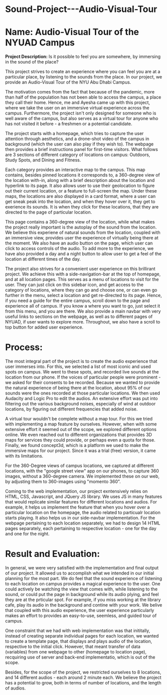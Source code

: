 # Sound-Project---Audio-Visual-Tour

# Name: Audio-Visual Tour of the NYUAD Campus

**Project Description:**
Is it possible to feel you are somewhere, by immersing in the sound of the place?

This project strives to create an experience where you can feel you are at a particular place, by listening to the sounds from the place. In our project, we provide an Audio-Visual Tour of the NYU Abu Dhabi Campus. 

The motivation comes from the fact that because of the pandemic, more than half of the population has not been able to access the campus, a place they call their home. Hence, me and Ayesha came up with this project, where we take the user on an immersive virtual experience across the campus. Furthermore, the project isn't only designed for someone who is well aware of the campus, but also serves as a virtual tour for anyone who has not visited it before - a freshmen or a potential candidate. 

The project starts with a homepage, which tries to capture the user attention through aesthetics, and a drone-shot video of the campus in background (which the user can also play if they wish to). The webpage then provides a brief instructions panel for first-time visitors. What follows are 3 sections of different category of locations on campus: Outdoors, Study Spots, and Dining and Fitness.

Each category provides an interactive map to the campus. This map contains, besides pinned locations it corresponds to, a 360-degree view of the location with-in, along with a brief description about the location and hyperlink to its page. It also allows user to use their geolocation to figure out their current location, or a feature to full-screen the map. Under these maps, the locations are also displayed in a card format, where a user can get sneak peak into the location, and when they hover over it, they get to exerience its sounds. It is when they click for these locations, that they are directed to the page of particular location.

This page contains a 360-degree view of the location, while what makes the project really important is the autoplay of the sound from the location. We believe this experiene of natural sounds from the location, coupled with an immersive view, provides user the experience of virtually being there at the moment. We also have an audio button on the page, which user can click to access controls of the audio. To add more to the experience, we have also provided a day and a night button to allow user to get a feel of the location at different times of the day.

The project also strives for a convenient user experience on this brillirant project. We achieve this with a side-navigation-bar at the top of homepage, and at all location pages. This serves as a menu of locations to visit for the user. They can just click on this sidebar icon, and get access to the category of locations, where they can go and choose one, or can even go further in the menu, select a location and get re-directed to its page. Hence, if you need a guide for the entire campus, scroll down to the page and experience all of campus. If you know a where you want to go, just select it from this menu, and you are there. We also provide a main navbar with very useful links to sections on the webpage, as well as to different pages of NYUAD, if user wants to explore more. Throughout, we also have a scroll to top button for added user experience.

# Process: 
The most integral part of the project is to create the audio experience that user immerses into. For this, we selected a list of most iconic and used spots on campus. We went to these spots, and recorded live sounds at the location from our phone. If the voices of particular people were prominent - we asked for their consents to be recorded. Because we wanted to provide the natural experience of being there at the location, about 95% of our sounds were the ones recorded at those particular locations. We then used Audacity and Logic Pro to edit the audios. An extensive effort was put into filtering out the various background noises, especially of wind at outdoor locations, by figuring out different frequencies that added noise. 

A virtual tour wouldn't be complete without a map tour. For this we tried with implementing a map feature by ourselves. However, when with some extensive effort it seemed out of the scope, we explored different options online. We even reached out to different organizations that provides 3D maps for services they could provide, or perhaps even a quota for those. Finally, we found concept3d, which is a platform we used to make the immersive maps for our project. Since it was a trial (free) version, it came with its limitations. 

For the 360-Degree views of campus locations, we captured at different locations, with the "google street view" app on our phones, to capture 360 images, without a 360-degree camera. We implemented these on our web, by adjusting them to 360-images using "momento 360".

Coming to the web implementation, our project exntensively relies on HTML, CSS, Javascript, and JQuery JS library. We uses JS in many features that would replicate similar features for different locations and audios. For example, it helps us implement the feature that when you hover over a particular location on the homepage, the audio related to particualr location starts playing. It also helps us in our side-navbar implementation. For the webpage pertaining to each location separately, we had to design 14 HTML pages separately, each pertaining to respective location - one for the day and one for the night. 


# Result and Evaluation: 
In general, we were very satisfied with the implementation and final output of our project. It allowed us to accomplish what we intended in our initial planning for the most part. We do feel that the sound experience of listening to each location on campus provides a magical experience to the user. One could actively be watching the view that comes with, while listening to the sound, or could put the page in background while its audio plying, and feel they are at the prticular spot. For example, if you miss working at the library cafe, play its audio in the background and contine with your work. We belive that coupled with this audio experience, the user experience particularly makes an effort to provides an easy-to-use, seemless, and guided tour of campus. 

One constraint that we had with web implementation was that inititally, instead of creating separate individual pages for each location, we wanted to create a template page, that displays and plays audio of the location, respective to the initial click. However, that meant transfer of data (variables) from one webpage to other (homepage to location page), recquiring use of server and back-end implementatio, which is out of the scope.

Besides, for the scope of the project, we restricted ourselves to 8 locations, and 14 different audios - each around 2 minute each. We believe the project has a potential to grow, both in terms of number of locations, and the length of audios.


